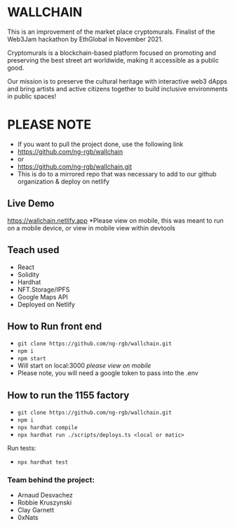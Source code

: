 # WALLCHAIN

This is an improvement of the market place cryptomurals. Finalist of the Web3Jam hackathon by EthGlobal in November 2021.

Cryptomurals is a blockchain-based platform focused on promoting and preserving the best street art worldwide, making it accessible as a public good.

Our mission is to preserve the cultural heritage with interactive web3 dApps and bring artists and active citizens together to build inclusive environments in public spaces!

# PLEASE NOTE 
* If you want to pull the project done, use the following link 
* https://github.com/ng-rgb/wallchain
* or
* https://github.com/ng-rgb/wallchain.git
* This is do to a mirrored repo that was necessary to add to our github organization & deploy on netlify

## Live Demo 
https://wallchain.netlify.app
*Please view on mobile, this was meant to run on a mobile device, or view in mobile view within devtools

## Teach used 
* React
* Solidity 
* Hardhat 
* NFT.Storage/IPFS
* Google Maps API
* Deployed on Netlify

## How to Run front end 
* `git clone https://github.com/ng-rgb/wallchain.git`
* `npm i`
* `npm start`
* Will start on local:3000 *please view on mobile*
* Please note, you will need a google token to pass into the .env 

## How to run the 1155 factory 
* `git clone https://github.com/ng-rgb/wallchain.git`
* `npm i` 
* `npx hardhat compile`
* `npx hardhat run ./scripts/deploys.ts <local or matic>`
  
Run tests: 
* `npx hardhat test`

### Team behind the project:
* Arnaud Desvachez
* Robbie Kruszynski 
* Clay Garnett
* 0xNats 
